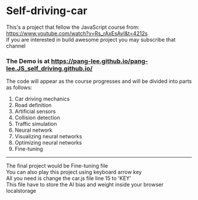 # Self-driving-car

This's a project that fellow the JavaScript course from:  
https://www.youtube.com/watch?v=Rs_rAxEsAvI&t=4212s  
If you are interested in build awesome project you may subscribe that channel  

### The Demo is at https://pang-lee.github.io/pang-lee.JS_self_driving.github.io/
  
The code will appear as the course progresses and will be divided into parts as follows:
  1. Car driving mechanics
  2. Road definition
  3. Artificial sensors
  4. Collision detection
  5. Traffic simulation
  6. Neural network
  7. Visualizing neural networks
  8. Optimizing neural networks
  9. Fine-tuning

  ------------------------------------------------

  The final project would be Fine-tuning file  
  You can also play this project using keyboard arrow key  
  All you need is change the car.js file line 15 to 'KEY'  
  This file have to store the AI bias and weight inside your browser localstorage